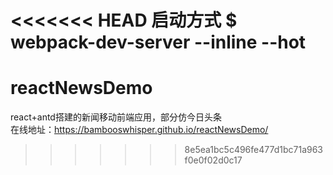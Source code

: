 <<<<<<< HEAD
启动方式
$ webpack-dev-server --inline --hot
=======
# reactNewsDemo
react+antd搭建的新闻移动前端应用，部分仿今日头条  
在线地址：https://bambooswhisper.github.io/reactNewsDemo/
>>>>>>> 8e5ea1bc5c496fe477d1bc71a963f0e0f02d0c17
